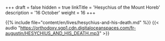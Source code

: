 +++
draft = false
hidden = true
linkTitle = 'Hesychius of the Mount Horeb'
description = '16 October'
weight = 16
+++

{{% include file="content/en/lives/hesychius-and-his-death.md" %}}
{{< audio "https://orthodoxy.sgp1.cdn.digitaloceanspaces.com/fr-augustin/HESYCHIUS_AND_HIS_DEATH.mp3" >}}
